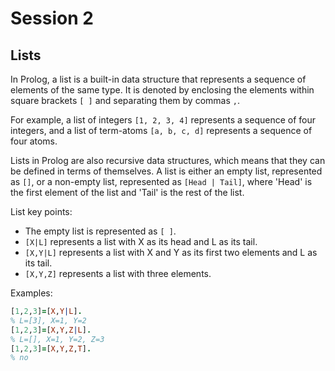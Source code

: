 # Session 2

## Lists

In Prolog, a list is a built-in data structure that represents a sequence of elements of the same type. It is denoted by enclosing the elements 
within square brackets `[ ]` and separating them by commas `,`.

For example, a list of integers `[1, 2, 3, 4]` represents a sequence of four integers, and a list of term-atoms `[a, b, c, d]` represents 
a sequence of four atoms.

Lists in Prolog are also recursive data structures, which means that they can be defined in terms of themselves. 
A list is either an empty list, represented as `[]`, or a non-empty list, represented as `[Head | Tail]`, where 'Head' is the first element 
of the list and 'Tail' is the rest of the list.

List key points:

- The empty list is represented as `[ ]`.
- `[X|L]` represents a list with X as its head and L as its tail.
- `[X,Y|L]` represents a list with X and Y as its first two elements and L as its tail.
- `[X,Y,Z]` represents a list with three elements.

Examples:

```prolog
[1,2,3]=[X,Y|L].
% L=[3], X=1, Y=2
[1,2,3]=[X,Y,Z|L].
% L=[], X=1, Y=2, Z=3
[1,2,3]=[X,Y,Z,T].
% no
```
